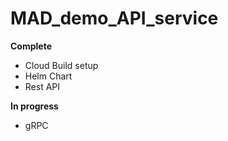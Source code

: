 # MAD_demo_API_service

**Complete**
  * Cloud Build setup
  * Helm Chart
  * Rest API    
  
**In progress**
  * gRPC
    
